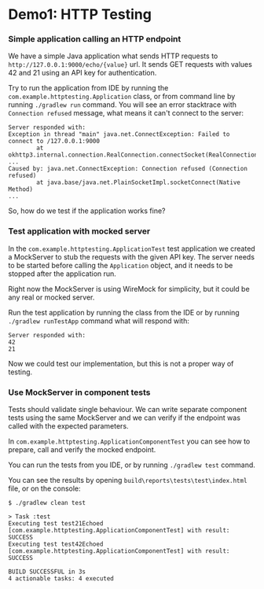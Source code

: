 # Demo1: HTTP Testing


### Simple application calling an HTTP endpoint

We have a simple Java application what sends HTTP requests to `http://127.0.0.1:9000/echo/{value}` url. 
It sends GET requests with values 42 and 21 using an API key for authentication.

Try to run the application from IDE by running the `com.example.httptesting.Application` class, or from command line 
by running `./gradlew run` command. You will see an error stacktrace with `Connection refused` message,  what means it 
can't connect to the server:

```
Server responded with:
Exception in thread "main" java.net.ConnectException: Failed to connect to /127.0.0.1:9000
        at okhttp3.internal.connection.RealConnection.connectSocket(RealConnection.java:248)
...
Caused by: java.net.ConnectException: Connection refused (Connection refused)
        at java.base/java.net.PlainSocketImpl.socketConnect(Native Method)
...
```

So, how do we test if the application works fine?


### Test application with mocked server

In the `com.example.httptesting.ApplicationTest` test application we created a MockServer to stub the requests with the given API key.
The server needs to be started before calling the `Application` object, and it needs to be stopped after the application run.

Right now the MockServer is using WireMock for simplicity, but it could be any real or mocked server. 

Run the test application by running the class from the IDE or by running `./gradlew runTestApp` command what will respond with:

```
Server responded with:
42
21
```

Now we could test our implementation, but this is not a proper way of testing.


### Use MockServer in component tests

Tests should validate single behaviour. We can write separate component tests using the same MockServer and we can verify 
if the endpoint was called with the expected parameters.

In `com.example.httptesting.ApplicationComponentTest` you can see how to prepare, call and verify the mocked endpoint.

You can run the tests from you IDE, or by running `./gradlew test` command.

You can see the results by opening `build\reports\tests\test\index.html` file, or on the console:

```
$ ./gradlew clean test

> Task :test
Executing test test21Echoed [com.example.httptesting.ApplicationComponentTest] with result: SUCCESS
Executing test test42Echoed [com.example.httptesting.ApplicationComponentTest] with result: SUCCESS

BUILD SUCCESSFUL in 3s
4 actionable tasks: 4 executed
```
